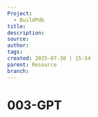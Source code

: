 ```yaml
---
Project:
  - BuildPdb
title: 
description: 
source: 
author: 
tags: 
created: 2025-07-30 | 15:54
parent: Resource
branch:
---
```

# 003-GPT